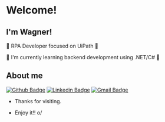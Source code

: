 <!--
**wagner-lima/wagner-lima** is a ✨ _special_ ✨ repository because its `README.md` (this file) appears on your GitHub profile.

Here are some ideas to get you started:

- 🔭 I’m currently working on ...
- 🌱 I’m currently learning ...
- 👯 I’m looking to collaborate on ...
- 🤔 I’m looking for help with ...
- 💬 Ask me about ...
- 📫 How to reach me: ...
- 😄 Pronouns: ...
- ⚡ Fun fact: ...
-->

<!-- <img align="right" width="400" height="400" src="https://avatars.githubusercontent.com/u/50275874?v=4">-->

# Welcome!

## I'm Wagner!

🤖 RPA Developer focused on UiPath 🤖 

🌱 I'm currently learning backend development using .NET/C# 🌱

## About me 
[![Github Badge](https://img.shields.io/badge/-Github-000?style=flat-square&logo=Github&logoColor=white&link=https://github.com/wagner-lima)](https://github.com/wagner-lima)
[![Linkedin Badge](https://img.shields.io/badge/-LinkedIn-blue?style=flat-square&logo=Linkedin&logoColor=white&link=https://www.linkedin.com/in/wagner-rlimafilho)](https://www.linkedin.com/in/wagner-rlimafilho)
[![Gmail Badge](https://img.shields.io/badge/-Gmail-c14438?style=flat-square&logo=Gmail&logoColor=white&link=mailto:wagner.rlimafilho@gmail.com)](mailto:wagner.rlimafilho@gmail.com)

- Thanks for visiting. 

- Enjoy it!! o/
